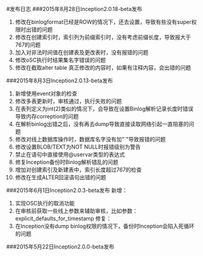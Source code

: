 #发布日志
###2015年8月28日Inception2.0.18-beta发布
1. 修改在binlogformat已经是ROW的情况下，还去设置，导致有些没有super权限时出错的问题
2. 修改在创建索引时，索引列为前缀索引时，没有考虑前缀长度，导致报大于767的问题
3. 加入对非法时间值在创建表及更改表时，没有报错的问题
4. 修改oSC执行时结果集名字错误的问题
5. 修改在截取alter table 真正修改的内容时，如果有注释内容，会出错的问题

###2015年8月3日Inception2.0.13-beta发布
1. 新增使用event对象的检查
2. 修改多表更新时，审核通过，执行失败的问题
3. 在表列定义为int(2)类似的情况下，会导致在设置Binlog解析记录长度时错误导致内存correption的问题
4. 在解析binlog出错之后，没有再去dump导致直接读取网络引起一直阻塞的问题
5. 修改对线上数据库操作时，数据库名字没有加"\`"导致报错的问题
6. 修改设置BLOB/TEXT为NOT NULL时报错级别为警告
7. 禁止在语句中直接使用@uservar类型的表达式
8. 修复Inception备份时Binlog解析错乱的问题
9. 增加对创建索引及新建表中，索引长度超过767的检查
10. 修改在生成ALTER回滚语句出错的问题

###2015年6月1日Inception2.0.3-beta发布
新增：  
1. 实现OSC执行的取消功能  
2. 在审核前获取一些线上参数来辅助审核，比如参数：explicit_defaults_for_timestamp
修复：  
1. 在Inception没有dump binlog权限的情况下，备份时Inception会陷入死循环的问题  

###2015年5月22日Inception2.0.0-beta发布
